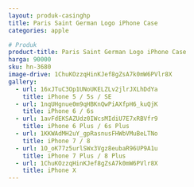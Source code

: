 ```yaml
---
layout: produk-casinghp
title: Paris Saint German Logo iPhone Case
categories: apple

# Produk
product-title: Paris Saint German Logo iPhone Case
harga: 90000
sku: hn-3680
image-drive: 1ChuKOzzqHinKJef8gZsA7k0mW6PVlr8X
gallery:
  - url: 16xJTuC3Op1UNoUKELZLv2jlrJXLhDdYa
    title: iPhone 5 / 5s / SE
  - url: 1nqUHgnue0m9qHBKnQwPiAXfpH6_kuQjK
    title: iPhone 6 / 6s
  - url: 1avFdEKSAZUdz0IWcsMIdiU7E7xRBVfr9
    title: iPhone 6 Plus / 6s Plus
  - url: 1KKWAdMH2uY_gpRasnusFHWbVMuBeLTNo
    title: iPhone 7 / 8
  - url: 1O_oK77z5urlSWx3Vgz8eubaR96UP9A1u
    title: iPhone 7 Plus / 8 Plus
  - url: 1ChuKOzzqHinKJef8gZsA7k0mW6PVlr8X
    title: iPhone X
---
```

